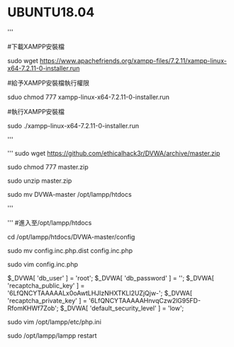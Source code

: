 # UBUNTU18.04
'''

#下載XAMPP安裝檔

sudo wget https://www.apachefriends.org/xampp-files/7.2.11/xampp-linux-x64-7.2.11-0-installer.run

#給予XAMPP安裝檔執行權限

sduo chmod 777 xampp-linux-x64-7.2.11-0-installer.run

#執行XAMPP安裝檔

sudo ./xampp-linux-x64-7.2.11-0-installer.run

'''

'''
sudo wget https://github.com/ethicalhack3r/DVWA/archive/master.zip



sudo chmod 777 master.zip


sudo unzip master.zip



sudo mv DVWA-master /opt/lampp/htdocs


'''

'''
#進入至/opt/lampp/htdocs

cd /opt/lampp/htdocs/DVWA-master/config



sudo mv config.inc.php.dist config.inc.php


sudo vim config.inc.php


$_DVWA[ 'db_user' ] = 'root';
$_DVWA[ 'db_password' ] = '';
$_DVWA[ 'recaptcha_public_key' ] = '6LfQNCYTAAAAALx0oAwtLHJlzNHXTKLl2UZjQjw-';
$_DVWA[ 'recaptcha_private_key' ] = '6LfQNCYTAAAAAHnvqCzw2lG95FD-RfomKHWf7Zob';
$_DVWA[ 'default_security_level' ] = 'low';




sudo vim /opt/lampp/etc/php.ini


sudo /opt/lampp/lampp restart

